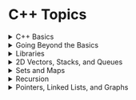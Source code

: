 # C++ Topics

<details>
<summary>C++ Basics</summary>
	<ul>
		<li>Input, Output, and Program Structure</li>
		<li>Basic Data Types</li>
		<li>Conditional Statements</li>
		<li>Loops</li>
		<li>Functions in C++</li>
	</ul>
</details>

<details>
<summary>Going Beyond the Basics</summary>
	<ul>
		<li>Vector Basics</li>
		<li>Function Default Values</li>
		<li>Structs</li>
		<li>File Input/Output</li>
		<li>Error Handling</li>
	</ul>
</details>

<details>
<summary>Libraries</summary>
	<ul>
		<li>Header Files</li>
		<li>Using Libraries</li>
	</ul>
</details>

<details>
<summary>2D Vectors, Stacks, and Queues</summary>
	<ul>
		<li>2D Vectors</li>
		<li>Stacks</li>
		<li>Queues</li>
	</ul>
</details>

<details>
<summary>Sets and Maps</summary>
	<ul>
		<li><a href="https://mr-poston.github.io/compsci/cpp/pairs_iterators/">Pairs and Iterators</a></li>
		<li><a href="https://mr-poston.github.io/compsci/cpp/sets/">Sets</a></li>
		<li><a href="https://mr-poston.github.io/compsci/cpp/maps/">Maps</a></li>
	</ul>
</details>

<details>
<summary>Recursion</summary>
	<ul>
		<li>Functional Recursion</li>
		<li>Procedural Abstraction</li>
		<li>Recursive Backtracking</li>
	</ul>
</details>

<details>
<summary>Pointers, Linked Lists, and Graphs</summary>
	<ul>
		<li>Pointers</li>
		<li>Linked Lists</li>
		<li>Graphs</li>
	</ul>
</details>